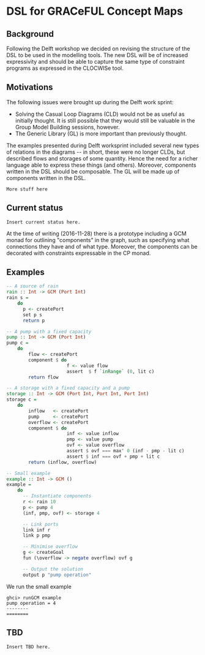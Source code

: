 # DSL for GRACeFUL Concept Maps

## Background

Following the Delft workshop we decided on revising the structure of the DSL
to be used in the modelling tools. The new DSL will be of increased expressivity
and should be able to capture the same type of constraint programs as expressed
in the CLOCWISe tool.

## Motivations

The following issues were brought up during the Delft work sprint:

* Solving the Casual Loop Diagrams (CLD) would not be as useful as initially 
  thought. It is still possible that they would still be valuable in the Group 
  Model Building sessions, however.
* The Generic Library (GL) is more important than previously thought.

The examples presented during Delft worksprint included several new types of
relations in the diagrams -- in short, these were no longer CLDs, but described
flows and storages of some quantity. Hence the need for a richer language able
to express these things (and others). Moreover, components written in the DSL
should be composable. The GL will be made up of components written in the DSL.

    More stuff here

## Current status

    Insert current status here.

At the time of writing (2016-11-28) there is a prototype including a GCM monad
for outlining "components" in the graph, such as specifying what connections
they have and of what type. Moreover, the components can be decorated with
constraints expressable in the CP monad.

## Examples

```haskell
-- A source of rain
rain :: Int -> GCM (Port Int)
rain s = 
    do
      p <- createPort
      set p s
      return p 

-- A pump with a fixed capacity
pump :: Int -> GCM (Port Int)
pump c =
    do
        flow <- createPort
        component $ do
                      f <- value flow
                      assert  $ f `inRange` (0, lit c)
        return flow

-- A storage with a fixed capacity and a pump
storage :: Int -> GCM (Port Int, Port Int, Port Int)
storage c =
    do
        inflow   <- createPort
        pump     <- createPort
        overflow <- createPort
        component $ do
                      inf <- value inflow
                      pmp <- value pump
                      ovf <- value overflow
                      assert $ ovf === max' 0 (inf - pmp - lit c)
                      assert $ inf === ovf + pmp + lit c
        return (inflow, overflow)

-- Small example
example :: Int -> GCM ()
example =
    do
      -- Instantiate components
      r <- rain 10
      p <- pump 4
      (inf, pmp, ovf) <- storage 4

      -- Link ports
      link inf r
      link p pmp

      -- Minimise overflow
      g <- createGoal
      fun (\overflow -> negate overflow) ovf g

      -- Output the solution
      output p "pump operation"
```
We run the small example
```
ghci> runGCM example
pump operation = 4
--------
========
``` 


## TBD

    Insert TBD here.
